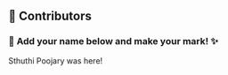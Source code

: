 ## 👥 Contributors  

### 🎨 **Add your name below and make your mark!** ✨  

Sthuthi Poojary was here!